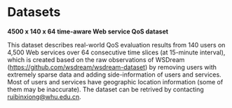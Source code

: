 # Datasets
**4500 x 140 x 64 time-aware Web service QoS dataset**

This dataset describes real-world QoS evaluation results from 140 users on
4,500 Web services over 64 consecutive time slices (at 15-minute interval), which is created based on the raw observations of WSDream (https://github.com/wsdream/wsdream-dataset) by removing users with extremely sparse data and adding side-information of users and services. Most of users and services have geographic location information (some of them may be inaccurate). The dataset can be retrived by contacting ruibinxiong@whu.edu.cn.

